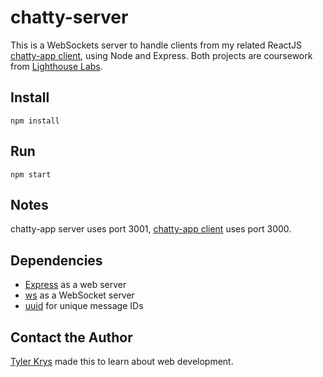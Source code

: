 # chatty-server

This is a WebSockets server to handle clients from my related ReactJS [chatty-app client](https://github.com/ty2k/chatty-app), using Node and Express. Both projects are coursework from [Lighthouse Labs](https://github.com/lighthouse-labs).

## Install

`npm install`

## Run

`npm start`

## Notes

chatty-app server uses port 3001, [chatty-app client](https://github.com/ty2k/chatty-app) uses port 3000.

## Dependencies

- [Express](https://www.npmjs.com/package/express) as a web server
- [ws](https://www.npmjs.com/package/ws) as a WebSocket server
- [uuid](https://www.npmjs.com/package/uuid) for unique message IDs

## Contact the Author

[Tyler Krys](https://tylerkrys.ca) made this to learn about web development.
